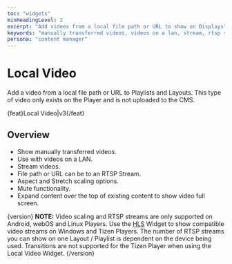 ```yaml
---
toc: "widgets"
minHeadingLevel: 2
excerpt: "Add videos from a local file path or URL to show on Displays"
keywords: "manually transferred videos, videos on a lan, stream, rtsp stream"
persona: "content manager"
---
```


# Local Video

Add a video from a local file path or URL to Playlists and Layouts. This type of video only exists on the Player and is not uploaded to the CMS.

{feat}Local Video|v3{/feat}

## Overview

- Show manually transferred videos.
- Use with videos on a LAN.
- Stream videos.
- File path or URL can be to an RTSP Stream.
- Aspect and Stretch scaling options.
- Mute functionality.
- Expand content over the top of existing content to show video full screen.

{version}
**NOTE:** Video scaling and RTSP streams are only supported on Android, webOS and Linux Players. Use the [HLS](media_module_hls.html) Widget to show compatible video streams on Windows and Tizen Players.
The number of RTSP streams you can show on one Layout / Playlist is dependent on the device being used.
Transitions are not supported for the Tizen Player when using the Local Video Widget.
{/version}

